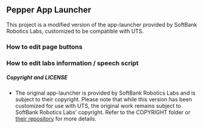 ## Pepper App Launcher
   This project is a modified version of the app-launcher provided by SoftBank Robotics Labs, customized to be compatible with UTS.








### How to edit page buttons

### How to edit labs information / speech script
   
##### Copyright and LICENSE 
* The original app-launcher is provided by SoftBank Robotics Labs and is subject to their copyright.
Please note that while this version has been customized for use with UTS, the original work remains subject to SoftBank Robotics Labs' copyright. Refer to the COPYRIGHT folder or [their repository](https://github.com/softbankrobotics-labs/app-launcher) for more details. 

